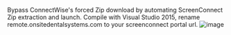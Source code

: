 Bypass ConnectWise's forced Zip download by automating ScreenConnect Zip extraction and launch. Compile with Visual Studio 2015, rename remote.onsitedentalsystems.com to your screenconnect portal url.
![image](https://github.com/user-attachments/assets/209ec38d-5ebb-4d86-9342-635ca7d88760)
